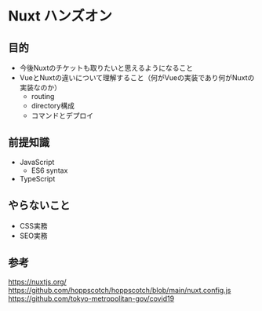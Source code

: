 # Nuxt ハンズオン

## 目的
- 今後Nuxtのチケットも取りたいと思えるようになること
- VueとNuxtの違いについて理解すること（何がVueの実装であり何がNuxtの実装なのか）
  - routing
  - directory構成
  - コマンドとデプロイ

## 前提知識
- JavaScript
  - ES6 syntax
- TypeScript

## やらないこと
- CSS実務
- SEO実務


## 参考

https://nuxtjs.org/
https://github.com/hoppscotch/hoppscotch/blob/main/nuxt.config.js
https://github.com/tokyo-metropolitan-gov/covid19
